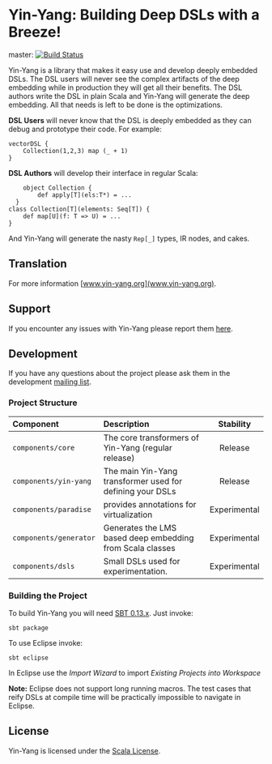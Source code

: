 # Yin-Yang: Building Deep DSLs with a Breeze! #
master: [![Build Status](https://travis-ci.org/vjovanov/yin-yang.png?branch=master)](https://travis-ci.org/vjovanov/yin-yang)

Yin-Yang is a library that makes it easy use and develop deeply embedded DSLs. The DSL users will never see the complex artifacts of the deep embedding while in production they will get all their benefits. The DSL authors write the DSL in plain Scala and Yin-Yang will generate the deep embedding. All that needs is left to be done is the optimizations.

**DSL Users** will never know that the DSL is deeply embedded as they can debug and prototype their code. For example:

    vectorDSL {
    	Collection(1,2,3) map (_ + 1)
    }


**DSL Authors** will develop their interface in regular Scala:

		object Collection {
			def apply[T](els:T*) = ...
	  }
    class Collection[T](elements: Seq[T]) {
    	def map[U](f: T => U) = ...
    }

And Yin-Yang will generate the nasty `Rep[_]` types, IR nodes, and cakes. 

## Translation

For more information [www.yin-yang.org](www.yin-yang.org).

## Support

If you encounter any issues with Yin-Yang please report them [here](https://github.com/vjovanov/yin-yang/issues).

## Development

If you have any questions about the project please ask them in the development [mailing list](todo).

### Project Structure
| Component             | Description                                                | Stability          |
|:---------             |:-----------                                                |:---------:         |
| `components/core`     |  The core transformers of Yin-Yang (regular release)       | Release            |
| `components/yin-yang` |  The main Yin-Yang transformer used for defining your DSLs | Release            |
| `components/paradise` |  provides annotations for virtualization                   | Experimental       |
| `components/generator`|  Generates the LMS based deep embedding from Scala classes | Experimental       |
| `components/dsls`     |  Small DSLs used for experimentation.                      | Experimental       |

### Building the Project

To build Yin-Yang you will need [SBT 0.13.x](http://www.scala-sbt.org/0.13/tutorial/index.html). Just invoke:

    sbt package

To use Eclipse invoke:

    sbt eclipse

In Eclipse use the *Import Wizard* to import *Existing Projects into Workspace*

**Note:** Eclipse does not support long running macros. The test cases that reify DSLs at compile time will be practically impossible to navigate in Eclipse.

## License

Yin-Yang is licensed under the [Scala License](https://raw.githubusercontent.com/vjovanov/yin-yang/master/LICENCE).
